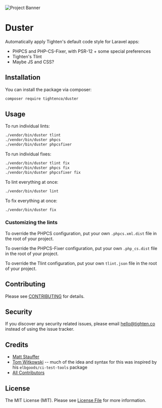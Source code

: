 ![Project Banner](https://raw.githubusercontent.com/tighten/duster/main/banner.png)
# Duster

Automatically apply Tighten's default code style for Laravel apps:

- PHPCS and PHP-CS-Fixer, with PSR-12 + some special preferences
- Tighten's Tlint
- Maybe JS and CSS?

## Installation

You can install the package via composer:

```bash
composer require tightenco/duster
```

## Usage

To run individual lints:

```bash
./vendor/bin/duster tlint
./vendor/bin/duster phpcs
./vendor/bin/duster phpcsfixer
```

To run individual fixes:

```bash
./vendor/bin/duster tlint fix
./vendor/bin/duster phpcs fix
./vendor/bin/duster phpcsfixer fix
```

To lint everything at once:

```bash
./vendor/bin/duster lint
```

To fix everything at once:

```bash
./vendor/bin/duster fix
```

### Customizing the lints

To override the PHPCS configuration, put your own `.phpcs.xml.dist` file in the root of your project.

To override the PHPCS-Fixer configuration, put your own `.php_cs.dist` file in the root of your project.

To override the Tlint configuration, put your own `tlint.json` file in the root of your project.

## Contributing

Please see [CONTRIBUTING](CONTRIBUTING.md) for details.

## Security

If you discover any security related issues, please email hello@tighten.co instead of using the issue tracker.

## Credits

- [Matt Stauffer](https://github.com/mattstauffer)
- [Tom Witkowski](https://github.com/devgummibeer) -- much of the idea and syntax for this was inspired by his `elbgoods/ci-test-tools` package
- [All Contributors](../../contributors)

## License

The MIT License (MIT). Please see [License File](LICENSE.md) for more information.
